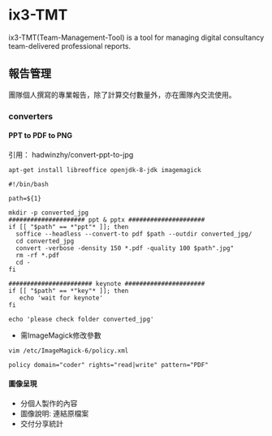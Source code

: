 # ix3-TMT
ix3-TMT(Team-Management-Tool) is a tool for managing digital consultancy team-delivered professional reports.


## 報告管理 ##
團隊個人撰寫的專業報告，除了計算交付數量外，亦在團隊內交流使用。

### converters ###
#### PPT to PDF to PNG
引用： hadwinzhy/convert-ppt-to-jpg
<pre><code>apt-get install libreoffice openjdk-8-jdk imagemagick</code></pre>

<pre><code>#!/bin/bash

path=${1}

mkdir -p converted_jpg
##################### ppt & pptx #####################
if [[ "$path" == *"ppt"* ]]; then
  soffice --headless --convert-to pdf $path --outdir converted_jpg/
  cd converted_jpg
  convert -verbose -density 150 *.pdf -quality 100 $path".jpg"
  rm -rf *.pdf
  cd -
fi

####################### keynote ######################
if [[ "$path" == *"key"* ]]; then
   echo 'wait for keynote'
fi

echo 'please check folder converted_jpg'
</code></pre>

- 需ImageMagick修改參數
<pre><code>vim /etc/ImageMagick-6/policy.xml</code></pre>
<pre><code>policy domain="coder" rights="read|write" pattern="PDF"</code></pre>


#### 圖像呈現 ####
 - 分個人製作的內容
 - 圖像說明: 連結原檔案
 - 交付分享統計
